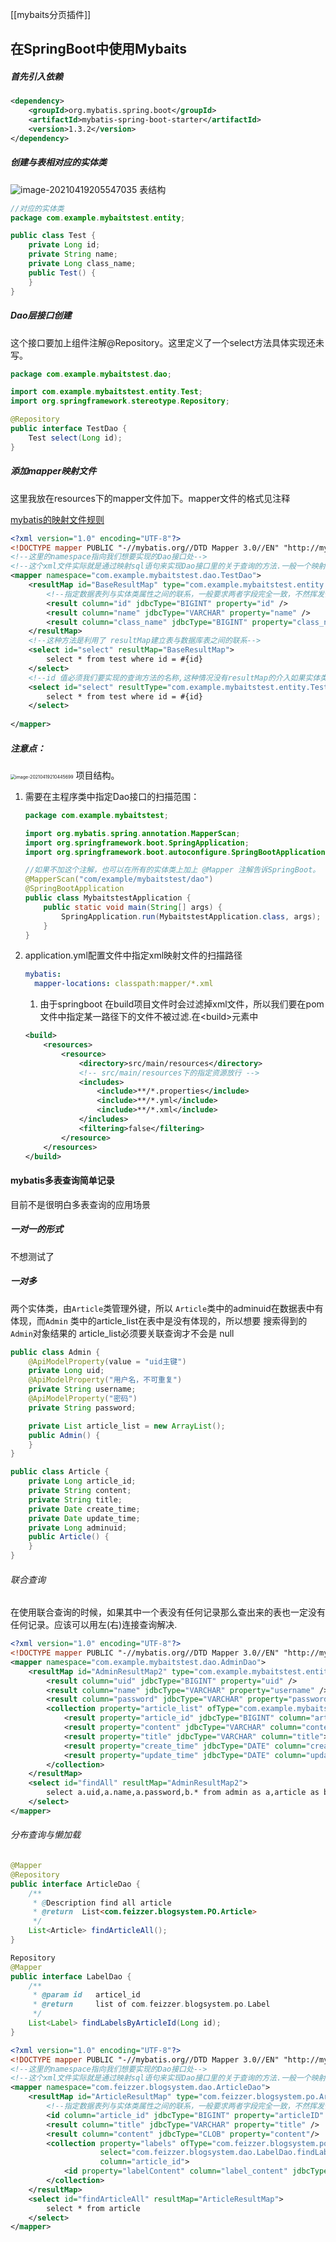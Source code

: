 [[mybaits分页插件]]

## 在SpringBoot中使用Mybaits

##### 首先引入依赖

```xml
<dependency>
    <groupId>org.mybatis.spring.boot</groupId>
    <artifactId>mybatis-spring-boot-starter</artifactId>
    <version>1.3.2</version>
</dependency>
```

##### 创建与表相对应的实体类

![image-20210419205547035](Springboot%E4%B8%AD%E4%BD%BF%E7%94%A8Mybaits.assets/image-20210419205547035.png)  表结构

```java
//对应的实体类
package com.example.mybaitstest.entity;

public class Test {
    private Long id;
    private String name;
    private Long class_name;
    public Test() {
    }
}
```

##### Dao层接口创建

这个接口要加上组件注解@Repository。这里定义了一个select方法具体实现还未写。

```java
package com.example.mybaitstest.dao;

import com.example.mybaitstest.entity.Test;
import org.springframework.stereotype.Repository;

@Repository
public interface TestDao {
    Test select(Long id);
}
```

##### 添加mapper映射文件

这里我放在resources下的mapper文件加下。mapper文件的格式见注释

[mybatis的映射文件规则](https://mybatis.org/mybatis-3/zh/sqlmap-xml.html) 



```xml
<?xml version="1.0" encoding="UTF-8"?>
<!DOCTYPE mapper PUBLIC "-//mybatis.org//DTD Mapper 3.0//EN" "http://mybatis.org/dtd/mybatis-3-mapper.dtd">
<!--这里的namespace指向我们想要实现的Dao接口处-->
<!--这个xml文件实际就是通过映射sql语句来实现Dao接口里的关于查询的方法.一般一个映射文件对应一个Dao接口-->
<mapper namespace="com.example.mybaitstest.dao.TestDao">
    <resultMap id="BaseResultMap" type="com.example.mybaitstest.entity.Test">
        <!--指定数据表列与实体类属性之间的联系，一般要求两者字段完全一致，不然挥发传值-->
        <result column="id" jdbcType="BIGINT" property="id" />
        <result column="name" jdbcType="VARCHAR" property="name" />
        <result column="class_name" jdbcType="BIGINT" property="class_name"/>
    </resultMap>
    <!--这种方法是利用了 resultMap建立表与数据库表之间的联系-->
    <select id="select" resultMap="BaseResultMap">
        select * from test where id = #{id}
    </select>
    <!--id 值必须我们要实现的查询方法的名称,这种情况没有resultMap的介入如果实体类属性名和数据表字段名不一样就会导致该数据查不			到-->
    <select id="select" resultType="com.example.mybaitstest.entity.Test">
        select * from test where id = #{id}
    </select>
    
</mapper>
```

##### 注意点：

<img src="Springboot%E4%B8%AD%E4%BD%BF%E7%94%A8Mybaits.assets/image-20210419210445699.png" alt="image-20210419210445699" style="zoom:50%;" /> 项目结构。

1. 需要在主程序类中指定Dao接口的扫描范围：

   ```java
   package com.example.mybaitstest;
   
   import org.mybatis.spring.annotation.MapperScan;
   import org.springframework.boot.SpringApplication;
   import org.springframework.boot.autoconfigure.SpringBootApplication;
   
   //如果不加这个注解，也可以在所有的实体类上加上 @Mapper 注解告诉SpringBoot。
   @MapperScan("com/example/mybaitstest/dao")
   @SpringBootApplication
   public class MybaitstestApplication {
       public static void main(String[] args) {
           SpringApplication.run(MybaitstestApplication.class, args);
       }
   }
   ```

2. application.yml配置文件中指定xml映射文件的扫描路径

   ```yml
   mybatis:
     mapper-locations: classpath:mapper/*.xml
   ```

   1. 由于springboot 在build项目文件时会过滤掉xml文件，所以我们要在pom文件中指定某一路径下的文件不被过滤.在\<build\>元素中

   ```xml
   <build>
       <resources>
           <resource>
               <directory>src/main/resources</directory>
               <!-- src/main/resources下的指定资源放行 -->
               <includes>
                   <include>**/*.properties</include>
                   <include>**/*.yml</include>
                   <include>**/*.xml</include>
               </includes>
               <filtering>false</filtering>
           </resource>
       </resources>
   </build>
   ```

#### mybatis多表查询简单记录

目前不是很明白多表查询的应用场景

##### 一对一的形式

不想测试了

##### 一对多

两个实体类，由`Article`类管理外键，所以 `Article`类中的adminuid在数据表中有体现，而`Admin` 类中的article_list在表中是没有体现的，所以想要 搜索得到的 `Admin`对象结果的 article_list必须要关联查询才不会是 null

```java
public class Admin {
    @ApiModelProperty(value = "uid主键")
    private Long uid;
    @ApiModelProperty("用户名，不可重复")
    private String username;
    @ApiModelProperty("密码")
    private String password;

    private List article_list = new ArrayList();
    public Admin() {
    }
}
```

```java
public class Article {
    private Long article_id;
    private String content;
    private String title;
    private Date create_time;
    private Date update_time;
    private Long adminuid;
    public Article() {
    }
}
```

###### 联合查询  

在使用联合查询的时候，如果其中一个表没有任何记录那么查出来的表也一定没有任何记录。应该可以用左(右)连接查询解决.

```xml
<?xml version="1.0" encoding="UTF-8"?>
<!DOCTYPE mapper PUBLIC "-//mybatis.org//DTD Mapper 3.0//EN" "http://mybatis.org/dtd/mybatis-3-mapper.dtd">
<mapper namespace="com.example.mybaitstest.dao.AdminDao">
    <resultMap id="AdminResultMap2" type="com.example.mybaitstest.entity.Admin">
        <result column="uid" jdbcType="BIGINT" property="uid" />
        <result column="name" jdbcType="VARCHAR" property="username" />
        <result column="password" jdbcType="VARCHAR" property="password"/>
        <collection property="article_list" ofType="com.example.mybaitstest.entity.Article">
            <result property="article_id" jdbcType="BIGINT" column="article"></result>
            <result property="content" jdbcType="VARCHAR" column="content"></result>
            <result property="title" jdbcType="VARCHAR" column="title"></result>
            <result property="create_time" jdbcType="DATE" column="create_time"></result>
            <result property="update_time" jdbcType="DATE" column="update_time"></result>
        </collection>
    </resultMap>
    <select id="findAll" resultMap="AdminResultMap2">
        select a.uid,a.name,a.password,b.* from admin as a,article as b where a.uid=#{id} and b.adminuid=a.uid;
    </select>
</mapper>
```

###### 分布查询与懒加载

```java
@Mapper
@Repository
public interface ArticleDao {
    /**
     * @Description find all article
     * @return  List<com.feizzer.blogsystem.PO.Article>
     */
    List<Article> findArticleAll();
}
```

```java
Repository
@Mapper
public interface LabelDao {
    /**
     * @param id   articel_id
     * @return     list of com.feizzer.blogsystem.po.Label
     */
    List<Label> findLabelsByArticleId(Long id);
}
```

```xml
<?xml version="1.0" encoding="UTF-8"?>
<!DOCTYPE mapper PUBLIC "-//mybatis.org//DTD Mapper 3.0//EN" "http://mybatis.org/dtd/mybatis-3-mapper.dtd">
<!--这里的namespace指向我们想要实现的Dao接口处-->
<!--这个xml文件实际就是通过映射sql语句来实现Dao接口里的关于查询的方法.一般一个映射文件对应一个Dao接口-->
<mapper namespace="com.feizzer.blogsystem.dao.ArticleDao">
    <resultMap id="ArticleResultMap" type="com.feizzer.blogsystem.po.Article">
        <!--指定数据表列与实体类属性之间的联系，一般要求两者字段完全一致，不然挥发传值-->
        <id column="article_id" jdbcType="BIGINT" property="articleID" />
        <result column="title" jdbcType="VARCHAR" property="title" />
        <result column="content" jdbcType="CLOB" property="content"/>
        <collection property="labels" ofType="com.feizzer.blogsystem.po.Label"
                    select="com.feizzer.blogsystem.dao.LabelDao.findLabelsByArticleId"
                    column="article_id">
            <id property="labelContent" column="label_content" jdbcType="VARCHAR"/>
        </collection>
    </resultMap>
    <select id="findArticleAll" resultMap="ArticleResultMap">
        select * from article
    </select>
</mapper>
```


